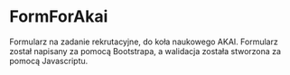 # FormForAkai
Formularz na zadanie rekrutacyjne, do koła naukowego AKAI.
Formularz został napisany za pomocą Bootstrapa, a walidacja została stworzona za 
pomocą Javascriptu.
